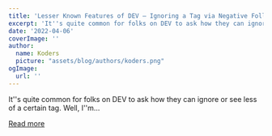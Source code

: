 ```yaml
---
title: 'Lesser Known Features of DEV — Ignoring a Tag via Negative Follow Weights'
excerpt: 'It''s quite common for folks on DEV to ask how they can ignore or see less of a certain tag. Well, I''m...'
date: '2022-04-06'
coverImage: ''
author:
  name: Koders
  picture: "assets/blog/authors/koders.png"
ogImage:
  url: ''
---
```


It''s quite common for folks on DEV to ask how they can ignore or see less of a certain tag. Well, I''m...

[Read more](https://dev.to/devteam/lesser-known-features-of-dev-ignoring-a-tag-via-negative-follow-weights-6cd)

